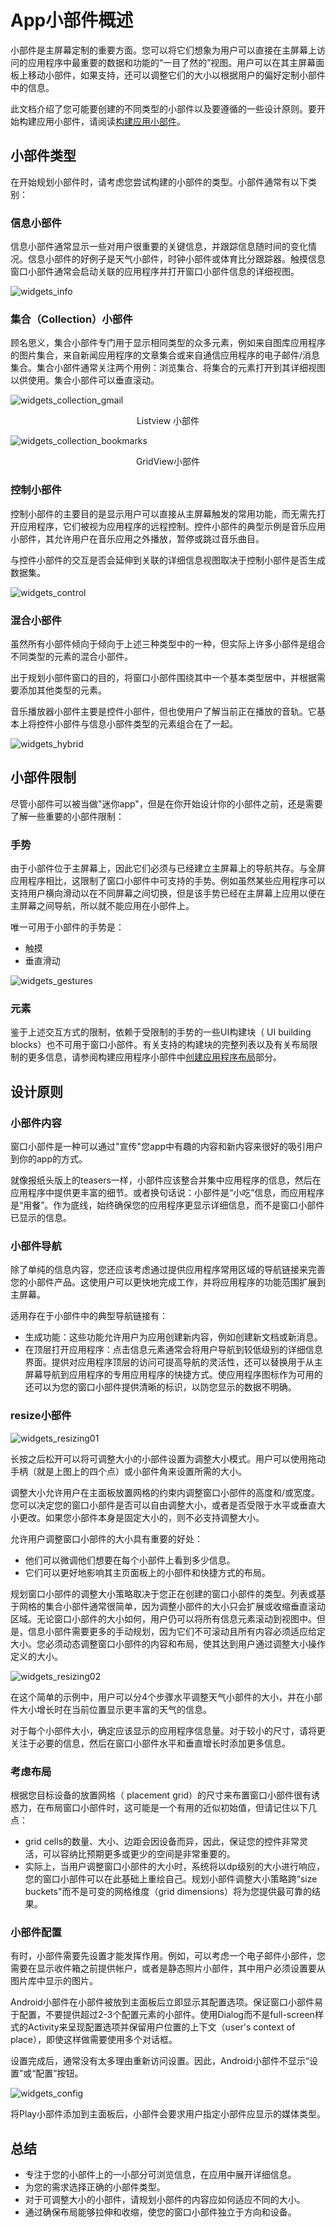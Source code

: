 # App小部件概述

小部件是主屏幕定制的重要方面。您可以将它们想象为用户可以直接在主屏幕上访问的应用程序中最重要的数据和功能的“一目了然的”视图。用户可以在其主屏幕面板上移动小部件，如果支持，还可以调整它们的大小以根据用户的偏好定制小部件中的信息。

此文档介绍了您可能要创建的不同类型的小部件以及要遵循的一些设计原则。要开始构建应用小部件，请阅读[构建应用小部件](./AppWidgets/构建应用小部件.md)。

## 小部件类型

在开始规划小部件时，请考虑您尝试构建的小部件的类型。小部件通常有以下类别：

### 信息小部件

信息小部件通常显示一些对用户很重要的关键信息，并跟踪信息随时间的变化情况。信息小部件的好例子是天气小部件，时钟小部件或体育比分跟踪器。触摸信息窗口小部件通常会启动关联的应用程序并打开窗口小部件信息的详细视图。

![widgets_info](https://ws4.sinaimg.cn/large/006tNc79gy1g1v9w6q8l0j30c704djrj.jpg)

### 集合（Collection）小部件

顾名思义，集合小部件专门用于显示相同类型的众多元素，例如来自图库应用程序的图片集合，来自新闻应用程序的文章集合或来自通信应用程序的电子邮件/消息集合。集合小部件通常关注两个用例：浏览集合、将集合的元素打开到其详细视图以供使用。集合小部件可以垂直滚动。

![widgets_collection_gmail](https://ws3.sinaimg.cn/large/006tNc79gy1g1v9yw6ytmj305306i3yv.jpg)

<center>Listview 小部件</center>

![widgets_collection_bookmarks](https://ws4.sinaimg.cn/large/006tNc79gy1g1v9z3k67nj306w06hdg6.jpg)

<center>GridView小部件</center>

### 控制小部件

控制小部件的主要目的是显示用户可以直接从主屏幕触发的常用功能，而无需先打开应用程序，它们被视为应用程序的远程控制。控件小部件的典型示例是音乐应用小部件，其允许用户在音乐应用之外播放，暂停或跳过音乐曲目。

与控件小部件的交互是否会延伸到关联的详细信息视图取决于控制小部件是否生成数据集。

![widgets_control](https://ws3.sinaimg.cn/large/006tNc79gy1g1vaso6beaj30c7042aa0.jpg)

### 混合小部件

虽然所有小部件倾向于倾向于上述三种类型中的一种，但实际上许多小部件是组合不同类型的元素的混合小部件。

出于规划小部件窗口的目的，将窗口小部件围绕其中一个基本类型居中，并根据需要添加其他类型的元素。

音乐播放器小部件主要是控件小部件，但也使用户了解当前正在播放的音轨。它基本上将控件小部件与信息小部件类型的元素组合在了一起。

![widgets_hybrid](https://ws4.sinaimg.cn/large/006tNc79gy1g1vasukn8kj30c703yq2t.jpg)

## 小部件限制

尽管小部件可以被当做"迷你app"，但是在你开始设计你的小部件之前，还是需要了解一些重要的小部件限制：

### 手势

由于小部件位于主屏幕上，因此它们必须与已经建立主屏幕上的导航共存。与全屏应用程序相比，这限制了窗口小部件中可支持的手势。例如虽然某些应用程序可以支持用户横向滑动以在不同屏幕之间切换，但是该手势已经在主屏幕上应用以便在主屏幕之间导航，所以就不能应用在小部件上。

唯一可用于小部件的手势是：

- 触摸
- 垂直滑动

![widgets_gestures](https://ws1.sinaimg.cn/large/006tNc79gy1g1vb2bg0jlj30gs0ev46g.jpg)

### 元素

鉴于上述交互方式的限制，依赖于受限制的手势的一些UI构建块（ UI building blocks）也不可用于窗口小部件。有关支持的构建块的完整列表以及有关布局限制的更多信息，请参阅构建应用程序小部件中[创建应用程序布局](./构建应用程序小部件.md#Creating-the-App-Widget-Layout)部分。

## 设计原则

### 小部件内容

窗口小部件是一种可以通过"宣传"您app中有趣的内容和新内容来很好的吸引用户到你的app的方式。

就像报纸头版上的teasers一样，小部件应该整合并集中应用程序的信息，然后在应用程序中提供更丰富的细节。或者换句话说：小部件是“小吃”信息，而应用程序是“用餐”。作为底线，始终确保您的应用程序更显示详细信息，而不是窗口小部件已显示的信息。

### 小部件导航

除了单纯的信息内容，您还应该考虑通过提供应用程序常用区域的导航链接来完善您的小部件产品。这使用户可以更快地完成工作，并将应用程序的功能范围扩展到主屏幕。

适用存在于小部件中的典型导航链接有：

- 生成功能：这些功能允许用户为应用创建新内容，例如创建新文档或新消息。
- 在顶层打开应用程序：点击信息元素通常会将用户导航到较低级别的详细信息界面。提供对应用程序顶层的访问可提高导航的灵活性，还可以替换用于从主屏幕导航到应用程序的专用应用程序的快捷方式。使应用程序图标作为可用的还可以为您的窗口小部件提供清晰的标识，以防您显示的数据不明确。

### resize小部件

![widgets_resizing01](https://ws1.sinaimg.cn/large/006tNc79gy1g1vbk94aq0j30fm0c5aha.jpg)

长按之后松开可以将可调整大小的小部件设置为调整大小模式。用户可以使用拖动手柄（就是上图上的四个点）或小部件角来设置所需的大小。

调整大小允许用户在主面板放置网格的约束内调整窗口小部件的高度和/或宽度。您可以决定您的窗口小部件是否可以自由调整大小，或者是否受限于水平或垂直大小更改。如果您小部件本身是固定大小的，则不必支持调整大小。

允许用户调整窗口小部件的大小具有重要的好处：

- 他们可以微调他们想要在每个小部件上看到多少信息。
- 它们可以更好地影响其主页面板上的小部件和快捷方式的布局。

规划窗口小部件的调整大小策略取决于您正在创建的窗口小部件的类型。列表或基于网格的集合小部件通常很简单，因为调整小部件的大小只会扩展或收缩垂直滚动区域。无论窗口小部件的大小如何，用户仍可以将所有信息元素滚动到视图中。但是，信息小部件需要更多的手动规划，因为它们不可滚动且所有内容必须适应给定大小。您必须动态调整窗口小部件的内容和布局，使其达到用户通过调整大小操作定义的大小。

![widgets_resizing02](https://ws1.sinaimg.cn/large/006tNc79gy1g1vbpf8esgj30s902tglj.jpg)

在这个简单的示例中，用户可以分4个步骤水平调整天气小部件的大小，并在小部件大小增长时在当前位置显示更丰富的天气的信息。

对于每个小部件大小，确定应该显示的应用程序信息量。对于较小的尺寸，请将更关注于必要的信息，然后在窗口小部件水平和垂直增长时添加更多信息。

### 考虑布局

根据您目标设备的放置网格（ placement grid）的尺寸来布置窗口小部件很有诱惑力，在布局窗口小部件时，这可能是一个有用的近似初始值，但请记住以下几点：

- grid cells的数量、大小、边距会因设备而异，因此，保证您的控件非常灵活，可以容纳比预期更多或更少的空间是非常重要的。
- 实际上，当用户调整窗口小部件的大小时，系统将以dp级别的大小进行响应，您的窗口小部件可以在此基础上重绘自己。规划小部件调整大小策略跨“size buckets"而不是可变的网格维度（grid dimensions）将为您提供最可靠的结果。

### 小部件配置

有时，小部件需要先设置才能发挥作用。例如，可以考虑一个电子邮件小部件，您需要在显示收件箱之前提供帐户，或者是静态照片小部件，其中用户必须设置要从图片库中显示的图片。

Android小部件在小部件被放到主面板后立即显示其配置选项。保证窗口小部件易于配置，不要提供超过2-3个配置元素的小部件。使用Dialog而不是full-screen样式的Activity来呈现配置选项并保留用户位置的上下文（user's context of place），即使这样做需要使用多个对话框。

设置完成后，通常没有太多理由重新访问设置。因此，Android小部件不显示“设置”或“配置”按钮。

![widgets_config](https://ws4.sinaimg.cn/large/006tNc79gy1g1vc2rmh34j307p06odg9.jpg)

<center>将Play小部件添加到主面板后，小部件会要求用户指定小部件应显示的媒体类型。</center>

## 总结

- 专注于您的小部件上的一小部分可浏览信息，在应用中展开详细信息。
- 为您的需求选择正确的小部件类型。
- 对于可调整大小的小部件，请规划小部件的内容应如何适应不同的大小。
- 通过确保布局能够拉伸和收缩，使您的窗口小部件独立于方向和设备。